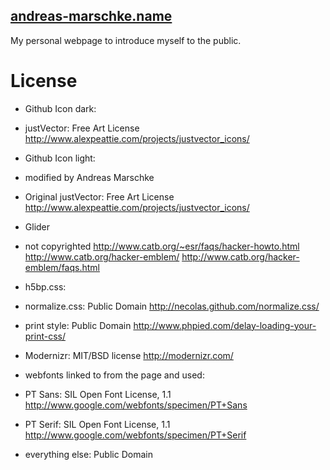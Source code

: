 [andreas-marschke.name](http://www.andreas-marschke.name)
-----------------------------------------------------------

My personal webpage to introduce myself to the public.

License 
==========

* Github Icon dark: 
 * justVector: Free Art License
	http://www.alexpeattie.com/projects/justvector_icons/
* Github Icon light:
 * modified by Andreas Marschke
 * Original justVector: Free Art License
	http://www.alexpeattie.com/projects/justvector_icons/

* Glider
 * not copyrighted
   http://www.catb.org/~esr/faqs/hacker-howto.html
   http://www.catb.org/hacker-emblem/
   http://www.catb.org/hacker-emblem/faqs.html

* h5bp.css:
 * normalize.css: Public Domain
	http://necolas.github.com/normalize.css/
 * print style: Public Domain
	http://www.phpied.com/delay-loading-your-print-css/

* Modernizr: MIT/BSD license
	http://modernizr.com/

* webfonts linked to from the page and used:
 * PT Sans: SIL Open Font License, 1.1 
	http://www.google.com/webfonts/specimen/PT+Sans
 * PT Serif: SIL Open Font License, 1.1
	http://www.google.com/webfonts/specimen/PT+Serif

* everything else: Public Domain
 
